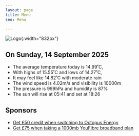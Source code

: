 ```yaml
---
layout: page
title: Menu
seo: Menu

---
```


![Logo](/images/logo.jpg){:width="832px"}

<!-- weather_marker starts -->
## On Sunday, 14 September 2025

- The average temperature today is 14.99˚C,
- With highs of 15.55˚C and lows of 14.27˚C,
- It may feel like 14.82˚C with moderate rain
- The wind speed is 4.02m/s and visibility is 10000m
- The pressure is 999hPa and humidity is 87%
- The sun will rise at 05:41 and set at 18:26

<!-- weather_marker ends -->

## Sponsors

- [Get £50 credit when switching to Octopus Energy](https://bit.ly/3oD1nnS)
- [Get £75 when taking a 1000mb YouFibre broadband plan](https://aklam.io/91zWhU?)
